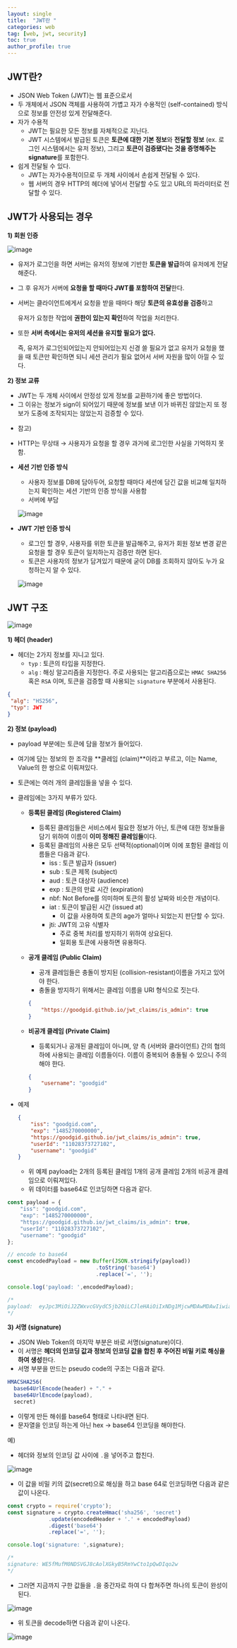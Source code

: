 ```yaml
---
layout: single
title:  "JWT란 "
categories: web
tag: [web, jwt, security]
toc: true
author_profile: true
---
```


## JWT란?

- JSON Web Token (JWT)는 웹 표준으로서
- 두 개체에서 JSON 객체를 사용하여 가볍고 자가 수용적인 (self-contained) 방식으로 정보를 안전성 있게 전달해준다.
- 자가 수용적
    - JWT는 필요한 모든 정보를 자체적으로 지닌다.
    - JWT 시스템에서 발급된 토큰은 **토큰에 대한 기본 정보**와 **전달할 정보** (ex. 로그인 시스템에서는 유저 정보), 그리고 **토큰이 검증됐다는 것을 증명해주는 signature**를 포함한다.
- 쉽게 전달될 수 있다.
    - JWT는 자가수용적이므로 두 개체 사이에서 손쉽게 전달될 수 있다.
    - 웹 서버의 경우 HTTP의 헤더에 넣어서 전달할 수도 있고 URL의 파라미터로 전달할 수 있다.

## JWT가 사용되는 경우

**1) 회원 인증**

![image](https://user-images.githubusercontent.com/47748246/189834822-471c7818-9a1a-428c-b107-fade9034d1fe.png)

- 유저가 로그인을 하면 서버는 유저의 정보에 기반한 **토큰을 발급**하여 유저에게 전달해준다.
- 그 후 유저가 서버에 **요청을 할 때마다 JWT를 포함하여 전달**한다.
- 서버는 클라이언트에게서 요청을 받을 때마다 해당 **토큰의 유효성을 검증**하고
    
    유저가 요청한 작업에 **권한이 있는지 확인**하여 작업을 처리한다.
    
- 또한 **서버 측에서는 유저의 세션을 유지할 필요가 없다.**
    
    즉, 유저가 로그인되어있는지 안되어있는지 신경 쓸 필요가 없고
    유저가 요청을 했을 때 토큰만 확인하면 되니 세션 관리가 필요 없어서 서버 자원을 많이 아낄 수 있다. 
    

**2) 정보 교류**

- JWT는 두 개체 사이에서 안정성 있게 정보를 교환하기에 좋은 방법이다.
- 그 이유는 정보가 sign이 되어있기 때문에 정보를 보낸 이가 바뀌진 않았는지 또 정보가 도중에 조작되지는 않았는지 검증할 수 있다.

+ 참고)

- HTTP는 무상태 → 사용자가 요청을 할 경우 과거에 로그인한 사실을 기억하지 못함.
- **세션 기반 인증 방식**
    - 사용자 정보를 DB에 담아두어, 요청할 때마다 세션에 담긴 값을 비교해 일치하는지 확인하는 세션 기반의 인증 방식을 사용함
    - 서버에 부담
    
    ![image](https://user-images.githubusercontent.com/47748246/189834874-89f74b84-297d-46d1-9539-603849c8f7f9.png)
    
- **JWT 기반 인증 방식**
    - 로그인 할 경우, 사용자를 위한 토큰을 발급해주고, 유저가 회원 정보 변경 같은 요청을 할 경우 토큰이 일치하는지 검증만 하면 된다.
    - 토큰은 사용자의 정보가 담겨있기 때문에 굳이 DB를 조회하지 않아도 누가 요청하는지 알 수 있다.
    
    ![image](https://user-images.githubusercontent.com/47748246/189834920-2c60e364-6408-48cf-b95f-0cc5990442b0.png)
    

## JWT 구조

![image](https://user-images.githubusercontent.com/47748246/189834959-c57d3932-7e2c-463f-a16e-f819c1997d51.png)

**1) 헤더 (header)**

- 헤더는 2가지 정보를 지니고 있다.
    - `typ` : 토큰의 타입을 지정한다.
    - `alg` : 해싱 알고리즘을 지정한다. 주로 사용되는 알고리즘으로는 `HMAC SHA256` 혹은 `RSA` 이며, 토큰을 검증할 때 사용되는 `signature` 부분에서 사용된다.

```json
{
 "alg": "HS256",
 "typ": JWT
}
```

**2) 정보 (payload)**

- payload 부분에는 토큰에 담을 정보가 들어있다.
- 여기에 담는 정보의 한 조각을 **클레임 (claim)**이라고 부르고, 이는 Name, Value의 한 쌍으로 이뤄져있다.
- 토큰에는 여러 개의 클레임들을 넣을 수 있다.
- 클레임에는 3가지 부류가 있다.
    - **등록된 클레임 (Registered Claim)**
        - 등록된 클레임들은 서비스에서 필요한 정보가 아닌, 토큰에 대한 정보들을 담기 위하여 이름이 **이미 정해진 클레임들**이다.
        - 등록된 클레임의 사용은 모두 선택적(optional)이며 이에 포함된 클레임 이름들은 다음과 같다.
            - iss : 토큰 발급자 (issuer)
            - sub : 토큰 제목 (subject)
            - aud : 토큰 대상자 (audience)
            - exp : 토큰의 만료 시간 (expiration)
            - nbf: Not Before를 의미하며 토큰의 활성 날짜와 비슷한 개념이다.
            - iat : 토큰이 발급된 시간 (issued at)
                - 이 값을 사용하여 토큰의 age가 얼마나 되었는지 판단할 수 있다.
            - jti: JWT의 고유 식별자
                - 주로 중복 처리를 방지하기 위하여 상요된다.
                - 일회용 토큰에 사용하면 유용하다.
    - **공개 클레임 (Public Claim)**
        - 공개 클레임들은 충돌이 방지된 (collision-resistant)이름을 가지고 있어야 한다.
        - 충돌을 방지하기 위해서는 클레임 이름을 URI 형식으로 짓는다.
        
        ```json
        {
            "https://goodgid.github.io/jwt_claims/is_admin": true
        }
        ```
        
    
    - **비공개 클레임 (Private Claim)**
        - 등록되거나 공개된 클레임이 아니며, 양 측 (서버와 클라이언트) 간의 협의 하에 사용되는 클레임 이름들이다. 이름이 중복되어 충돌될 수 있으니 주의해야 한다.
        
        ```json
        {
            "username": "goodgid"
        }
        ```
        
    
- 예제
    
    ```json
    {
        "iss": "goodgid.com",
        "exp": "1485270000000",
        "https://goodgid.github.io/jwt_claims/is_admin": true,
        "userId": "11028373727102",
        "username": "goodgid"
    }
    ```
    
    - 위 예제 payload는 2개의 등록된 클레임 1개의 공개 클레임 2개의 비공개 클레임으로 이뤄져있다.
    - 위 데이터를 base64로 인코딩하면 다음과 같다.

```jsx
const payload = {
    "iss": "goodgid.com",
    "exp": "1485270000000",
    "https://goodgid.github.io/jwt_claims/is_admin": true,
    "userId": "11028373727102",
    "username": "goodgid"
};

// encode to base64
const encodedPayload = new Buffer(JSON.stringify(payload))
                            .toString('base64')
                            .replace('=', '');

console.log('payload: ',encodedPayload);

/* 
payload:  eyJpc3MiOiJ2ZWxvcGVydC5jb20iLCJleHAiOiIxNDg1MjcwMDAwMDAwIiwiaHR0cHM6Ly92ZWxvcGVydC5jb20vand0X2NsYWltcy9pc19hZG1pbiI6dHJ1ZSwidXNlcklkIjoiMTEwMjgzNzM3MjcxMDIiLCJ1c2VybmFtZSI6InZlbG9wZXJ0In0
*/
```

**3) 서명 (signature)**

- JSON Web Token의 마지막 부분은 바로 서명(signature)이다.
- 이 서명은 **헤더의 인코딩 값과 정보의 인코딩 값을 합친 후 주어진 비밀 키로 해싱을 하여 생성**한다.
- 서명 부분을 만드는 pseudo code의 구조는 다음과 같다.

```jsx
HMACSHA256(
  base64UrlEncode(header) + "." +
  base64UrlEncode(payload),
  secret)
```

- 이렇게 만든 해쉬를 base64 형태로 나타내면 된다.
- 문자열을 인코딩 하는게 아닌 hex → base64 인코딩을 해야한다.

예) 

- 헤더와 정보의 인코딩 값 사이에 `.`을 넣어주고 합친다.

![image](https://user-images.githubusercontent.com/47748246/189835052-8c2ec99d-eb25-4370-8458-1b2be17f284c.png)

- 이 값을 비밀 키의 값(secret)으로 해싱을 하고 base 64로 인코딩하면 다음과 같은 값이 나온다.

```jsx
const crypto = require('crypto');
const signature = crypto.createHmac('sha256', 'secret')
             .update(encodedHeader + '.' + encodedPayload)
             .digest('base64')
             .replace('=', '');

console.log('signature: ',signature);

/* 
signature: WE5fMufM0NDSVGJ8cAolXGkyB5RmYwCto1pQwDIqo2w
*/
```

- 그러면 지금까지 구한 값들을 `.`을 중간자로 하여 다 합쳐주면 하나의 토큰이 완성이 된다.

![image](https://user-images.githubusercontent.com/47748246/189835098-3a1dd38b-379d-499d-bfb6-7a20ff0008f9.png)

- 위 토큰을 decode하면 다음과 같이 나온다.

![image](https://user-images.githubusercontent.com/47748246/189835132-dc16a57a-7bc1-4896-85c3-940e0e25c125.png)
